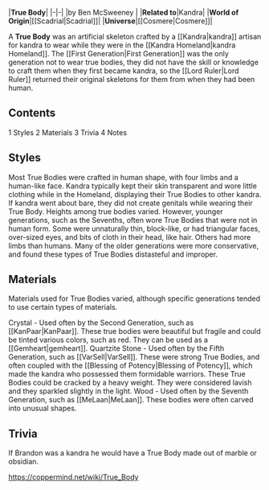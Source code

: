 |**True Body**|
|-|-|
|by  Ben McSweeney |
|**Related to**|Kandra|
|**World of Origin**|[[Scadrial\|Scadrial]]|
|**Universe**|[[Cosmere\|Cosmere]]|

A **True Body** was an artificial skeleton crafted by a [[Kandra\|kandra]] artisan for kandra to wear while they were in the [[Kandra Homeland\|kandra Homeland]]. The [[First Generation\|First Generation]] was the only generation not to wear true bodies, they did not have the skill or knowledge to craft them when they first became kandra, so the [[Lord Ruler\|Lord Ruler]] returned their original skeletons for them from when they had been human.

## Contents

1 Styles
2 Materials
3 Trivia
4 Notes


## Styles
Most True Bodies were crafted in human shape, with four limbs and a human-like face. Kandra typically kept their skin transparent and wore little clothing while in the Homeland, displaying their True Bodies to other kandra. If kandra went about bare, they did not create genitals while wearing their True Body. Heights among true bodies varied.
However, younger generations, such as the Sevenths, often wore True Bodies that were not in human form. Some were unnaturally thin, block-like, or had triangular faces, over-sized eyes, and bits of cloth in their head, like hair. Others had more limbs than humans. Many of the older generations were more conservative, and found these types of True Bodies distasteful and improper.

## Materials
Materials used for True Bodies varied, although specific generations tended to use certain types of materials.

Crystal - Used often by the Second Generation, such as [[KanPaar\|KanPaar]]. These true bodies were beautiful but fragile and could be tinted various colors, such as red. They can be used as a [[Gemheart\|gemheart]].
Quartzite Stone - Used often by the Fifth Generation, such as [[VarSell\|VarSell]]. These were strong True Bodies, and often coupled with the [[Blessing of Potency\|Blessing of Potency]], which made the kandra who possessed them formidable warriors. These True Bodies could be cracked by a heavy weight. They were considered lavish and they sparkled slightly in the light.
Wood - Used often by the Seventh Generation, such as [[MeLaan\|MeLaan]]. These bodies were often carved into unusual shapes.
## Trivia
If Brandon was a kandra he would have a True Body made out of marble or obsidian.


https://coppermind.net/wiki/True_Body